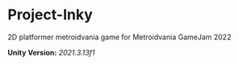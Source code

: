 # Project-Inky
2D platformer metroidvania game for Metroidvania GameJam 2022

**Unity Version:** *2021.3.13f1*
